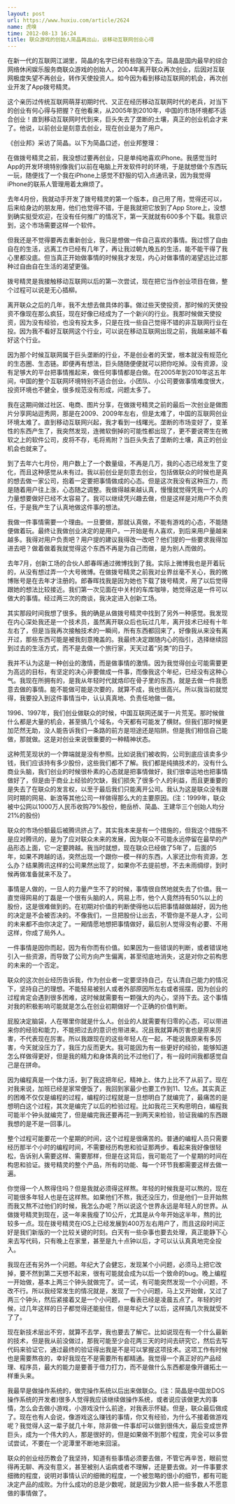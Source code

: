 ```yaml
---
layout: post
url: https://www.huxiu.com/article/2624
name: 虎嗅
time: 2012-08-13 16:24
title: 联众游戏的创始人简晶再出山，谈移动互联网创业心得
---
```

在新一代的互联网江湖里，简晶的名字已经有些隐没下去。简晶是国内最早的综合网络休闲娱乐服务商联众游戏的创始人，2004年离开联众再次创业，后因对互联网极度失望不再创业，转作天使投资人。如今因为看到移动互联网的机会，再次创业开发了App拨号精灵。

这个亲历过传统互联网萌芽初期时代、又正在经历移动互联网时代的老兵，对当下的创业有何心得与把握？在他看来，从2005年到2010年，中国的市场环境都不适合创业！直到移动互联网时代到来，巨头失去了垄断的土壤，真正的创业机会才来了。他说，以前创业是刻意去创业，现在创业是为了用户。

《创业邦》采访了简晶。以下为简晶口述，创业邦整理：

在做拨号精灵之前，我没想过要再创业，只是单纯地喜欢iPhone。我感觉当时App的开发环境特别像我们以前在电脑上开发软件时的环境，于是就想做个东西玩一玩，随便找了一个我在iPhone上感觉不舒服的切入点通讯录，因为我觉得iPhone的联系人管理用着太麻烦了。

去年4月份，我就动手开发了拨号精灵的第一个版本，自己用了用，觉得还可以，后来给身边的朋友用，他们也觉得不错，于是我就把它放到了App Store上，没想到确实挺受欢迎，在没有任何推广的情况下，第一天就就有600多个下载。我意识到，这个市场需要这样一个软件。

但我还是不觉得要再去重新创业，我只是想做一件自己喜欢的事情。我过惯了自由自在的生活，远离工作已经有几年了，再让我过朝九晚五的生活，能不能干得了我心里都没底。但当真正开始做事情的时候我才发现，内心对做事情的渴望远比过那种过自由自在生活的渴望更强。

拨号精灵是我接触移动互联网以后的第一次尝试，现在把它当作创业项目在做，整个过程可以说是无心插柳。

离开联众之后的几年，我不太想去做具体的事。做过些天使投资，那时候的天使投资不像现在那么疯狂，现在好像已经成为了一个新兴的行业。我那时候做天使投资，因为没有经验，也没有投太多，只是在找一些自己觉得不错的非互联网行业在投。因为我不看好互联网这个行业，可以说在移动互联网出现之前，我越来越不看好这个行业。

因为那个时候互联网属于巨头垄断的行业，不是创业者的天堂，根本就没有规范化的生态圈、生态链。即便再有想法，巨头随随便便就可以把你吃掉。没有资源，没有足够大的平台把事情推起来，做任何事情都是白做。在2005年到2010年这五年间，中国的整个互联网环境特别不适合创业。小团队、小公司要做事情难度很大，投资环境也不健全，很多规范没有形成，问题太多了。

我在这期间做过社区、电商、图片分享，在做拨号精灵之前的最后一次创业是做图片分享网站逗秀网，那是在2009、2009年左右，但是太难了，中国的互联网创业环境太难了。直到移动互联网兴起，我才看到一线曙光。垄断的市场变好了，变革性的东西产生了，我突然发现，连微软倒掉的可能性都出现了，更不要说寄生在微软之上的软件公司，皮将不存，毛将焉附？当巨头失去了垄断的土壤，真正的创业机会也就来了。

到了去年六七月份，用户数上了一个数量级，不再是几万，我的心态已经发生了变化，而且这种感觉从未有过。我以前创业是刻意去创业，包括做联众的时候也是真的想去做一家公司，抱着一定要把事情做成的心态。但是这次我没有这种压力，而是随着用户往上涨，心态随之调整。我做得越来越认真，慢慢就觉得凭我一个人的力量想要做好已经不太容易了。我可以继续凭兴趣去做，但是这样是对用户不负责任，于是我产生了认真地做这件事的想法。

我做一件事情需要一个理由。一旦要做，那就认真做，不能有游戏的心态，不能随便做着玩。最终让我做创业决定的是用户。一开始是有人喜欢，到后来用户量越来越多。我得对用户负责吧？用户提的建议我得改一改吧？他们提的一些要求我得加进去吧？做着做着我就觉得这个东西不再是为自己而做，是为别人而做的。

去年7月，创新工场的合伙人郎春晖通过微博找到了我。实际上微博我也是开着玩的，从没有想过弄一个大号微博。在做拨号精灵之前我对业界丝毫不关心，我的微博账号是在去年才注册的。郎春晖找我是因为她也下载了拨号精灵，用了以后觉得跟她的想法比较接近。我们第一次见面在中关村的车库咖啡，她觉得这是一件可以做大的事情。经过两三次的商谈，我决定进入创新工场。

其实那段时间我想了很多。我的确是从做拨号精灵中找到了另外一种感觉。我发现在内心深处我还是一个技术员，虽然离开联众后也玩过几年，离开技术已经有十年左右了，但是当我再次接触技术的一瞬间，所有东西都回来了，好像我从来没有离开过，那些东西可能是被我刻意掩盖的。我最终决定跟随内心的指引，选择继续回到过去的生活方式，而不是去做一个旅行家，天天过着“另类”的日子。

我并不认为这是一种创业的激情，而是做事情的激情。因为我觉得创业可能需要更为高远的目标，有坚定的决心非要做成一件事，而像我这个年纪，已经没有这种心气。我现在所拥有的，是我从年轻时代就烙印在骨子里的东西，就是去做一件我愿意去做的事情。能不能做可能是次要的，就算不成，我也很高兴。所以我当初就觉得，我要投入到这件事情当中，认认真真地、负责任地做一做。

1996、1997年，我们创业做联众的时候，中国互联网还属于一片荒芜。那时候做什么都是大量的机会，甚至搞几个域名，今天都有可能发了横财。但我们那时候更加茫然无助，没人能告诉我们一条路的前方是坦途还是陷阱。但是我们相信自己能做，那就做。这是对创业来说很重要的一种精神状态。

这种荒芜现状的一个弊端就是没有参照。比如说我们被收购，公司到底应该卖多少钱，我们应该持有多少股份，这些我们都不了解。我们都是纯搞技术的，没有什么商业头脑，我们创业的时候很朴素的心态就是把事情做好，我们很幸运地也把事情做好了，但是由于商业上经验的欠缺，我们损失了很多个人的利益，而且更重要的是失去了在联众的发言权，以至于最后我们只能离开公司。我认为这是联众没有跟同时期的网易、新浪等其他公司一样做得那么大的主要原因。(注：1999年，联众被中公网以1000万人民币收购79%股份，鲍岳桥、简晶、王建华三个创始人均分21%的股份)

联众的市场份额最后被腾讯挤占了。其实我本来是有一个措施的，但我这个措施不是应对腾讯的，是为了应对联众未来的发展，因为联众不可能永远停留在最早的产品形态上面，它一定要跨越。我当时就想，现在联众已经做了5年了，后面的5年，如果不跨越的话，突然出现一个跟你一模一样的东西，人家还比你有资源，怎么办？结果腾讯这样的公司果然出现了，如果你不去提前想，不去未雨绸缪，到时候再做准备就来不及了。

事情是人做的，一旦人的力量产生不了的时候，事情很自然地就失去了价值。我一直觉得网易的丁磊是一个很有头脑的人，网易上市，他个人竟然持有50%以上的股份，这是很难做到的。在初期对价值的判断使得他以后把事情越做越好，因为他的决定是不会被否决的。不像我们，一旦把股份让出去，不管你是不是人才，公司的未来都不由你决定了。一厢情愿地想把事情做好，最后别人觉得没有必要、不用这样，你成了局外人。

一件事情是因你而起，因为有你而有价值。如果因为一些错误的判断，或者错误地引入一些资源，而导致了公司方向产生偏离，甚至彻底地消失，这是对你之前构思的未来的一个否定。

联众的这次创业经历告诉我，作为创业者一定要坚持自己，在认清自己能力的情况下，坚持自己的理想。不能轻易被别人或者外部原因所左右或者摇摆，因为创业的过程肯定会遇到很多困难，这时候就需要有一颗强大的内心，坚持下去。这个事情对我的积极影响可能就是怎么在创业初期做好一个正确的价值判断。

屁股决定脑袋，人在哪里你就是什么人。创业的人就需要有归零的心态，可以带进来你的经验和能力，不能把过去的意识也带进来。况且我就算再厉害也是原来厉害，不代表现在厉害。所以我跟现在的这些年轻人在一起，不能说我原来有多厉害，今天就没压力了，我压力反而更大。我可能因为有一些更好的经验，能够知道怎么样做得更好，但是我的精力和身体真的比不过他们了，有一段时间我都感觉自己是在拼命。

因为编程真是一个体力活，到了我这把年纪，精神上、体力上比不了从前了。现在对我来说，加班已经是家常便饭了，我回到家最少也要工作到11、12点。其实真正的困难不仅仅是编程的过程，编程的过程就是一旦想明白了就编完了，最痛苦的是想明白这个过程，其次是编完了以后的检验过程。比如我花三天构思明白，编程我可能半个钟头就编完了，但是编完我还要再花一到两天来检验，验证我编的东西跟我想的是不是一回事儿。

整个过程可能要花一个星期的时间，这个过程是很痛苦的。普通的编程人员只需要经历那半个小时的编程时间，不需要经历构思和验证那两步。看起来我好像很轻松，告诉别人需要这样、需要那样，但是在这背后，我可能花了一个星期的时间在构思和验证。拨号精灵的整个产品，所有的功能、每一个环节我都需要这样去做一遍。

你觉得一个人熬得住吗？但是我就必须得这样熬。年轻的时候我是可以熬的，现在可能很多年轻人也是在这样熬。如果他们不熬，我还没压力，但是他们一旦开始熬而我又熬不过他们的时候，我怎么办呢？所以说这个世界永远是年轻人的世界。从做拨号精灵到现在，这一年来我瘦了10公斤，尤其是从今年开始这半年，熬的比较多一点。现在拨号精灵在iOS上已经发展到400万左右用户了，而且这段时间正好是我们新版的一个比较关键的时刻。白天有一些杂事也要去处理，真正能静下心来去写代码，只有晚上在家里，甚至是九十点钟以后，才可以认认真真地完全投入。

我现在还有另外一个问题。年纪大了会健忘，发现某个小问题，必须马上把它改掉，要不然到第二天想不起来，很有可能就会成为以后一个致命的bug。晚上编程一开始做，基本上两三个钟头就做完了。试一试，有可能突然发现一个小问题，不改不行。所以我经常发生的情况就是，发现了一个小问题，马上又开始做，又过了两三个钟头，然后紧接着又是一个小问题，一看表已经是凌晨五点了。年轻的时候，过几年这样的日子都觉得还能挺住，但是年纪大了以后，这样搞几次我就受不了了。

现在新技术层出不穷，就算不去学，我也要去了解它。比如说现在有一个什么最新的技术，但是我从前没做过，那我可能至少会花两三天的时间去研究它，然后去写代码来验证它，通过最终的验证得出我是不是可以掌握这项技术。这项工作有时候也是需要熬夜的，幸好我现在不是需要所有都精通。我觉得一个真正好的产品经理、程序员，最大的能力是要善于借力打力，而不是做什么东西都是像开疆拓土一样重头来。

我最早是做操作系统的，做完操作系统以后出来做联众。(注：简晶是中国龙DOS操作系统的开发者)很多人觉得我应该继续做操作系统，或者说应该做更大的事情，怎么会去做小游戏，小游戏没什么前途，对我表示怀疑。但是，联众最后做成了。现在也有人会说，像游戏这么赚钱的事情，你又有经验，为什么不接着做游戏呢？我觉得人这一辈子就几十年，除非做一件事却可以做到很伟大，最后变成世界巨头，成为一个伟大的人，那是很好的，但是如果做不到那个程度，完全可以多尝试尝试，不要在一个泥潭里不断地来回滚。

联众的创业经历教会了我坚持，知道有些事情必须要去做，不管它再辛苦，眼前觉得再无聊、再没有意义，甚至被别人诟病或者不理解，还是要去做。对一件事要求细微的程度，说明对事情认识的细微的程度，一个被忽略的很小的细节，都有可能决定产品的成败。为什么成功的总是少数呢，就是因为少数人把一些多数人不愿意做的事情做了。

